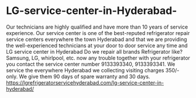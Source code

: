 # LG-service-center-in-Hyderabad-
 Our technicians are highly qualified and have more than 10 years of service experience. Our service center is one of the best-reputed refrigerator repair service centers everywhere the town Hyderabad and that we are providing the well-experienced technicians at your door to door service any time and LG service center in Hyderabad Do we repair all brands Refrigerator like? Samsung, LG, whirlpool, etc. now any trouble together with your refrigerator you contact the service center number 9133393340, 9133393341. We service the everywhere Hyderabad we collecting visiting charges 350/- only. We give them 90 days of spare warranty and 30 days. https://lgrefrigeratorservicehyderabad.com/lg-service-center-in-hyderabad/
